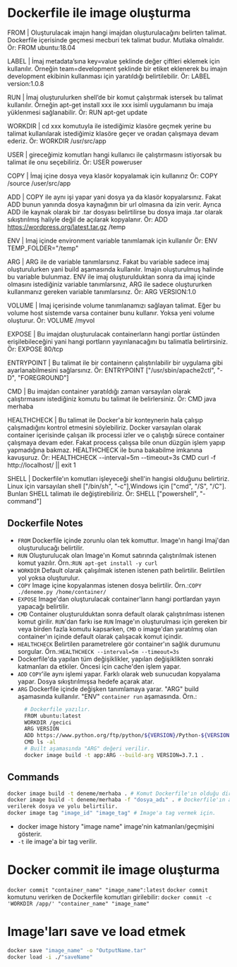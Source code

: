 # Dockerfile ile image oluşturma

FROM | Oluşturulacak imajın hangi imajdan oluşturulacağını belirten talimat. Dockerfile içerisinde geçmesi mecburi tek talimat budur. Mutlaka olmalıdır. 
Ör: FROM ubuntu:18.04

LABEL | İmaj metadata’sına key=value şeklinde değer çiftleri eklemek için kullanılır. Örneğin team=development şeklinde bir etiket eklenerek bu imajın development ekibinin kullanması için yaratıldığı belirtilebilir.
Ör: LABEL version:1.0.8

RUN | İmaj oluşturulurken shell’de bir komut çalıştırmak istersek bu talimat kullanılır. Örneğin apt-get install xxx ile xxx isimli uygulamanın bu imaja yüklenmesi sağlanabilir. 
Ör: RUN apt-get update

WORKDIR | cd xxx komutuyla ile istediğimiz klasöre geçmek yerine bu talimat kullanılarak istediğimiz klasöre geçer ve oradan çalışmaya devam ederiz. 
Ör: WORKDIR /usr/src/app

USER | gireceğimiz komutları hangi kullanıcı ile çalıştırmasını istiyorsak bu talimat ile onu seçebiliriz. 
Ör: USER poweruser

COPY | İmaj içine dosya veya klasör kopyalamak için kullanırız
Ör: COPY /source /user/src/app

ADD | COPY ile aynı işi yapar yani dosya ya da klasör kopyalarsınız. Fakat ADD bunun yanında dosya kaynağının bir url olmasına da izin verir. Ayrıca ADD ile kaynak olarak bir .tar dosyası belirtilirse bu dosya imaja .tar olarak sıkıştırılmış haliyle değil de açılarak kopyalanır. 
Ör: ADD https://wordpress.org/latest.tar.gz /temp

ENV | Imaj içinde environment variable tanımlamak için kullanılır
Ör: ENV TEMP_FOLDER="/temp"

ARG | ARG ile de variable tanımlarsınız. Fakat bu variable sadece imaj oluşturulurken yani build aşamasında kullanılır. Imajın oluşturulmuş halinde bu variable bulunmaz. ENV ile imaj oluşturulduktan sonra da imaj içinde olmasını istediğiniz variable tanımlarsınız, ARG ile sadece oluştururken kullanmanız gereken variable tanımlarsınız.
Ör: ARG VERSION:1.0

VOLUME | Imaj içerisinde volume tanımlanamızı sağlayan talimat. Eğer bu volume host sistemde varsa container bunu kullanır. Yoksa yeni volume oluşturur. 
Ör: VOLUME /myvol

EXPOSE | Bu imajdan oluşturulacak containerların hangi portlar üstünden erişilebileceğini yani hangi portların yayınlanacağını bu talimatla belirtirsiniz. 
Ör: EXPOSE 80/tcp

ENTRYPOINT | Bu talimat ile bir containerın çalıştırılabilir bir uygulama gibi ayarlanabilmesini sağlarsınız.
Ör: ENTRYPOINT ["/usr/sbin/apache2ctl", "-D", "FOREGROUND"]

CMD | Bu imajdan container yaratıldığı zaman varsayılan olarak çalıştırmasını istediğiniz komutu bu talimat ile belirlersiniz. 
Ör: CMD java merhaba

HEALTHCHECK | Bu talimat ile Docker'a bir konteynerin hala çalışıp çalışmadığını kontrol etmesini söylebiliriz. Docker varsayılan olarak container içerisinde çalışan ilk processi izler ve o çalıştığı sürece container çalışmaya devam eder. Fakat process çalışsa bile onun düzgün işlem yapıp yapmadığına bakmaz. HEALTHCHECK ile buna bakabilme imkanına kavuşuruz.
Ör: HEALTHCHECK --interval=5m --timeout=3s CMD curl -f http://localhost/ || exit 1

SHELL | Dockerfile'ın komutları işleyeceği shell'in hangisi olduğunu belirtiriz. Linux için varsayılan shell ["/bin/sh", "-c"],Windows için ["cmd", "/S", "/C"]. Bunları SHELL talimatı ile değiştirebiliriz. 
Ör: SHELL ["powershell", "-command"]
## Dockerfile Notes
- ```FROM``` Dockerfile içinde zorunlu olan tek komuttur. Image'ın hangi Imaj'dan oluşturulucağı belirtilir.
- ```RUN``` Oluşturulucak olan Image'ın Komut satırında çalıştırılmak istenen komut yazılır. Örn.:```RUN apt-get install -y curl```
- ```WORKDIR``` Default olarak çalışılmak istenen istenen path belirtilir. Belirtilen yol yoksa oluşturulur.
- ```COPY``` Image içine kopyalanmas istenen dosya belirtilir. Örn.:```COPY ./deneme.py /home/container/```
- ```EXPOSE``` Image'dan oluşturulacak container'ların hangi portlardan yayın yapacağı belirtilir.
- ```CMD```  Container oluşturulduktan sonra default olarak çalıştırılması istenen komut girilir. ```RUN```'dan farkı ise ```RUN``` Image'ın oluşturulması için gereken bir veya birden fazla komutu kapsarken, ```CMD``` o image'dan yaratılmış olan container'ın içinde default olarak çalışacak komut içindir.
- ```HEALTHCHECK``` Belirtilen parametrelere gör container'ın sağlık durumunu sorgular. Örn.:```HEALTHCHECK --interval=5m --timeout=3s ``` 
- Dockerfile'da yapılan tüm değişiklikler, yapılan değişiklikten sonraki katmanları da etkiler. Öncesi için cache'den işlem yapar.
- ``ADD`` ``COPY``'ile aynı işlemi yapar. Farklı olarak web sunucudan kopyalama yapar. Dosya sıkıştırılmışsa hedefe açarak atar.
- ``ARG`` Dockerfile içinde değişken tanımlamaya yarar. "ARG" build aşamasında kullanılır. "ENV" ``container run`` aşamasında.
  Örn.: 
  ```bash
    # Dockerfile yazılır.
    FROM ubuntu:latest
    WORKDIR /gecici
    ARG VERSION
    ADD https://www.python.org/ftp/python/${VERSION}/Python-${VERSION}.tgz .
    CMD ls -al
    # Built aşamasında "ARG" değeri verilir.
    docker image build -t app:ARG --build-arg VERSION=3.7.1 .
   ```

## Commands
```bash
docker image build -t deneme/merhaba . # Komut Dockerfile'ın olduğu directory'de çalıştırılır.
docker image build -t deneme/merhaba -f "dosya_adı" . # Dockerfile'ın adı farklı ise veya komut Dockerfile'ın oldu directory'de değilse "-f" 
verilerek dosya ve yolu belirtilir.
docker image tag "image_id" "image_tag" # Image'a tag vermek için.
```

- docker image history "image name" image'nin katmanları/geçmişini gösterir. 
- ```-t``` ile image'a bir tag verilir.

# Docker commit ile image oluşturma
``docker commit "container_name" "image_name":latest``
``docker commit`` komutunu verirken de Dockerfile komutları girilebilir:
``docker commit -c 'WORKDIR /app/' "container_name" "image_name"`` 

# Image'ları save ve load etmek
```bash
docker save "image_name" -o "OutputName.tar" 
docker load -i ./"saveName"
```